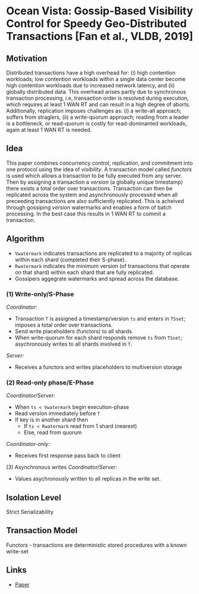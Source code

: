 # Ocean Vista: Gossip-Based Visibility Control for Speedy Geo-Distributed Transactions [Fan et al., VLDB, 2019]

## Motivation
Distributed transactions have a high overhead for: 
(i) high contention workloads; low contention workloads within a single data center become high contention workloads due to increased network latency, and 
(ii) globally distributed data.
This overhead arises partly due to synchronous transaction processing, i.e, transaction order is resolved during execution, which requires at least 1 WAN RT and can result in a high degree of aborts. 
Additionally, replication imposes challenges as: (i) a write-all approach; suffers from straglers, (ii) a write-quorum approach; reading from a leader is a bottleneck, or read-quorum is costly for read-dominanted workloads, again at least 1 WAN RT is needed. 


## Idea
This paper combines concurrency control, replication, and commitment into one protocol using the idea of *visibility*. 
A transaction model called *functors* is used which allows a transaction to be fully executed from any server. 
Then by assigning a transaction a *version* (a globally unique timestamp) there exists a total order over transactions. 
Transaction can then be replicated across the system and asynchronously processed when all preceeding transactions are also sufficiently replicated. 
This is acheived through gossiping *version* watermarks and enables a form of batch processing. 
In the best case this results in 1 WAN RT to commit a transaction.

## Algorithm
+ `Vwatermark` indicates transactions are replicated to a majority of replicas within each shard (completed their S-phase). 
+ `Rwatermark` indicates the minimum version (of transactions that operate on that shard) within each shard that are fully replicated.
+ Gossipers aggegrate watermarks and spread across the database. 

### (1) Write-only/S-Phase 
*Coordinator:*
* Transaction `T` is assigned a timestamp/version `ts` and enters in `TSset`; imposes a total order over transactions. 
* Send write placeholders (functors) to all shards.
* When write-quorum for each shard responds remove `ts` from `TSset`; asychronously writes to all shards involved in `T`.

*Server:*
* Receives a functors and writes placeholders to multiversion storage

### (2) Read-only phase/E-Phase
*Coordinator/Server:*
* When `ts < Vwatermark` begin execution-phase
* Read version immediately before `T`
* If key is in another shard then 
  *  If `ts < Rwatermark` read from 1 shard (nearest)
  *  Else, read from quorum

*Coordinator-only:*
* Receives first response pass back to client

(3) Asynchronous writes
*Coordinator/Server:*
* Values asychronously written to all replicas in the write set.

## Isolation Level
Strict Serializability

## Transaction Model 
Functors - transactions are deterministic stored procedures with a known write-set

## Links
- [Paper](http://www.vldb.org/pvldb/vol12/p1471-fan.pdf)
